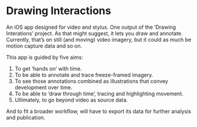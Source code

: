# Drawing Interactions

An iOS app designed for video and stylus. One output of the ‘Drawing Interations’ project. As that might suggest, it lets you draw and annotate. Currently, that’s on still (and moving) video imagery, but it could as much be motion capture data and so on.

This app is guided by five aims:
1. To get ‘hands on’ with time.
2. To be able to annotate and trace freeze-framed imagery.
3. To see those annotations combined as illustrations that convey development over time.
4. To be able to ‘draw through time’, tracing and highlighting movement.
5. Ultimately, to go beyond video as source data.

And to fit a broader workflow, will have to export its data for further analysis and publication.
